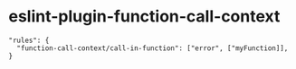 # eslint-plugin-function-call-context

```
"rules": {
  "function-call-context/call-in-function": ["error", ["myFunction]],
}
```
